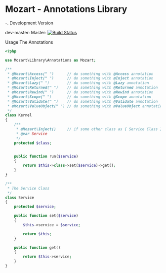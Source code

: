 # Mozart - Annotations Library

-. Development Version

dev-master: Master: [![Build Status](https://secure.travis-ci.org/FaizalPribadi/Annotations.png?branch=master)](http://travis-ci.org/FaizalPribadi/Annotations)

Usage The Annotations

``` php
<?php

use Mozart\Library\Annotations as Mozart;

/**
 * @Mozart\Access(" ")      // do something with @Access annotation
 * @Mozart\Inject(" ")      // do something with @Inject annotation
 * @Mozart\Lazy(" ")        // do something with @Lazy annotation
 * @Mozart\Returned(" ")    // do something with @Returned annotation
 * @Mozart\Rewind(" ")      // do something with @Rewind annotation
 * @Mozart\Scope(" ")       // do something with @Scope annotation
 * @Mozart\Validate(" ")    // do something with @Validate annotation
 * @Mozart\ValueObject(" ") // do something with @ValueObject annotation
 */
class Kernel
{
    /**
     * @Mozart\Inject()     // if some other class as { Service Class }
     * @var Service
     */
    protected $class;


    public function run($service)
    {
        return $this->class->set($service)->get();
    }
}

/**
 * The Service Class
 */
class Service
{
    protected $service;

    public function set($service)
    {
        $this->service = $service;

        return $this;   
    }

    public function get()
    {
        return $this->service;
    }
}
```
